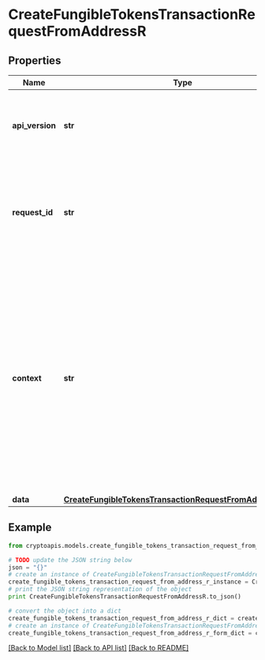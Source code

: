 # CreateFungibleTokensTransactionRequestFromAddressR


## Properties
Name | Type | Description | Notes
------------ | ------------- | ------------- | -------------
**api_version** | **str** | Specifies the version of the API that incorporates this endpoint. | 
**request_id** | **str** | Defines the ID of the request. The &#x60;requestId&#x60; is generated by Crypto APIs and it&#39;s unique for every request. | 
**context** | **str** | In batch situations the user can use the context to correlate responses with requests. This property is present regardless of whether the response was successful or returned as an error. &#x60;context&#x60; is specified by the user. | [optional] 
**data** | [**CreateFungibleTokensTransactionRequestFromAddressRData**](CreateFungibleTokensTransactionRequestFromAddressRData.md) |  | 

## Example

```python
from cryptoapis.models.create_fungible_tokens_transaction_request_from_address_r import CreateFungibleTokensTransactionRequestFromAddressR

# TODO update the JSON string below
json = "{}"
# create an instance of CreateFungibleTokensTransactionRequestFromAddressR from a JSON string
create_fungible_tokens_transaction_request_from_address_r_instance = CreateFungibleTokensTransactionRequestFromAddressR.from_json(json)
# print the JSON string representation of the object
print CreateFungibleTokensTransactionRequestFromAddressR.to_json()

# convert the object into a dict
create_fungible_tokens_transaction_request_from_address_r_dict = create_fungible_tokens_transaction_request_from_address_r_instance.to_dict()
# create an instance of CreateFungibleTokensTransactionRequestFromAddressR from a dict
create_fungible_tokens_transaction_request_from_address_r_form_dict = create_fungible_tokens_transaction_request_from_address_r.from_dict(create_fungible_tokens_transaction_request_from_address_r_dict)
```
[[Back to Model list]](../README.md#documentation-for-models) [[Back to API list]](../README.md#documentation-for-api-endpoints) [[Back to README]](../README.md)


